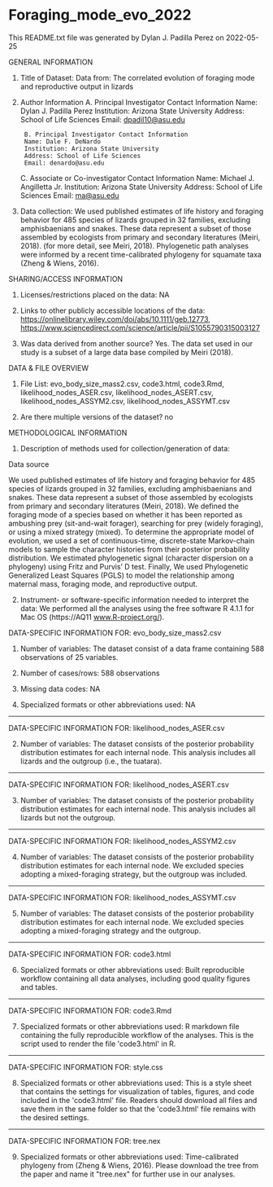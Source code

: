 # Foraging_mode_evo_2022

This README.txt file was generated by Dylan J. Padilla Perez on 2022-05-25


GENERAL INFORMATION

1. Title of Dataset: Data from: The correlated evolution of foraging mode and reproductive output in lizards

2. Author Information
	A. Principal Investigator Contact Information
		Name: Dylan J. Padilla Perez
		Institution: Arizona State University
		Address: School of Life Sciences
		Email: dpadil10@asu.edu

        B. Principal Investigator Contact Information
		Name: Dale F. DeNardo
		Institution: Arizona State University
		Address: School of Life Sciences
		Email: denardo@asu.edu

	C. Associate or Co-investigator Contact Information
		Name: Michael J. Angilletta Jr.
		Institution: Arizona State University
		Address: School of Life Sciences
		Email: ma@asu.edu



3. Data collection: We used published estimates of life history and foraging behavior for 485 species of lizards grouped in 32 families, excluding amphisbaenians and snakes. These data represent a subset of those assembled by ecologists from primary and secondary literatures (Meiri, 2018).  (for more detail, see Meiri, 2018). Phylogenetic path analyses were informed by a recent time-calibrated phylogeny for squamate taxa (Zheng & Wiens, 2016).


SHARING/ACCESS INFORMATION

1. Licenses/restrictions placed on the data: NA


2. Links to other publicly accessible locations of the data: https://onlinelibrary.wiley.com/doi/abs/10.1111/geb.12773, https://www.sciencedirect.com/science/article/pii/S1055790315003127

3. Was data derived from another source? Yes. The data set used in our study is a subset of a large data base compiled by Meiri (2018).



DATA & FILE OVERVIEW

1. File List: evo_body_size_mass2.csv, code3.html, code3.Rmd, likelihood_nodes_ASER.csv, likelihood_nodes_ASERT.csv, likelihood_nodes_ASSYM2.csv, likelihood_nodes_ASSYMT.csv

2. Are there multiple versions of the dataset? no


METHODOLOGICAL INFORMATION

1. Description of methods used for collection/generation of data: 

Data source

We used published estimates of life history and foraging behavior for 485 species of lizards grouped in 32 families, excluding amphisbaenians and snakes. These data represent a subset of those assembled by ecologists from primary and secondary literatures (Meiri, 2018). We defined the foraging mode of a species based on whether it has been reported as ambushing prey (sit-and-wait forager), searching for prey (widely foraging), or using a mixed strategy (mixed). To determine the appropriate model of evolution, we used a set of continuous-time, discrete-state Markov-chain models to sample the character histories from their posterior probability distribution. We estimated phylogenetic signal (character dispersion on a phylogeny) using Fritz and Purvis’ D test. Finally, We used Phylogenetic Generalized Least Squares (PGLS) to model the relationship among maternal mass, foraging mode, and reproductive output.

2. Instrument- or software-specific information needed to interpret the data:  We performed all the analyses using the free software R 4.1.1 for Mac OS (https://AQ11 www.R-project.org/).


DATA-SPECIFIC INFORMATION FOR: evo_body_size_mass2.csv

1. Number of variables: The dataset consist of a data frame containing 588 observations of 25 variables.

2. Number of cases/rows: 588 observations

3. Missing data codes: NA

4. Specialized formats or other abbreviations used: NA


---

DATA-SPECIFIC INFORMATION FOR: likelihood_nodes_ASER.csv

2. Number of variables: The dataset consists of the posterior probability distribution estimates for each internal node. This analysis includes all lizards and the outgroup (i.e., the tuatara).

---


DATA-SPECIFIC INFORMATION FOR: likelihood_nodes_ASERT.csv


3. Number of variables: The dataset consists of the posterior probability distribution estimates for each internal node. This analysis includes all lizards but not the outgroup.


---

DATA-SPECIFIC INFORMATION FOR: likelihood_nodes_ASSYM2.csv


4. Number of variables: The dataset consists of the posterior probability distribution estimates for each internal node. We excluded species adopting a mixed-foraging strategy, but the outgroup was included.

---

DATA-SPECIFIC INFORMATION FOR: likelihood_nodes_ASSYMT.csv


5. Number of variables: The dataset consists of the posterior probability distribution estimates for each internal node. We excluded species adopting a mixed-foraging strategy and the outgroup.

---

DATA-SPECIFIC INFORMATION FOR: code3.html

6. Specialized formats or other abbreviations used: Built reproducible workflow containing all data analyses, including good quality figures and tables.

---

DATA-SPECIFIC INFORMATION FOR: code3.Rmd

7. Specialized formats or other abbreviations used: R markdown file containing the fully reproducible workflow of the analyses. This is the script used to render the file 'code3.html' in R.

---

DATA-SPECIFIC INFORMATION FOR: style.css

8. Specialized formats or other abbreviations used: This is a style sheet that contains the settings for visualization of tables, figures, and code included in the 'code3.html' file. Readers should download all files and save them in the same folder so that the 'code3.html' file remains with the desired settings.


---

DATA-SPECIFIC INFORMATION FOR: tree.nex

9. Specialized formats or other abbreviations used: Time-calibrated phylogeny from (Zheng & Wiens, 2016). Please download the tree from the paper and name it "tree.nex" for further use in our analyses.
